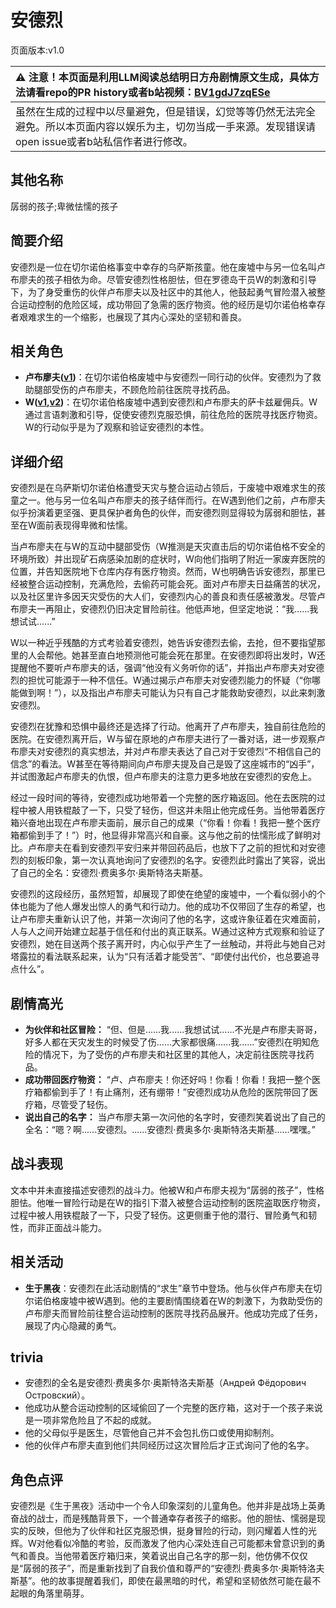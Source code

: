 # 安德烈
页面版本:v1.0
 

| :warning: 注意！本页面是利用LLM阅读总结明日方舟剧情原文生成，具体方法请看repo的PR history或者b站视频：[BV1gdJ7zqESe](https://www.bilibili.com/video/BV1gdJ7zqESe/)         |
|:----------------------------|
| 虽然在生成的过程中以尽量避免，但是错误，幻觉等等仍然无法完全避免。所以本页面内容以娱乐为主，切勿当成一手来源。发现错误请open issue或者b站私信作者进行修改。|



## 其他名称
孱弱的孩子;卑微怯懦的孩子
## 简要介绍
安德烈是一位在切尔诺伯格事变中幸存的乌萨斯孩童。他在废墟中与另一位名叫卢布廖夫的孩子相依为命。尽管安德烈性格胆怯，但在罗德岛干员W的刺激和引导下，为了身受重伤的伙伴卢布廖夫以及社区中的其他人，他鼓起勇气冒险潜入被整合运动控制的危险区域，成功带回了急需的医疗物资。他的经历是切尔诺伯格幸存者艰难求生的一个缩影，也展现了其内心深处的坚韧和善良。
## 相关角色
-   **卢布廖夫([v1](extended_char_lu_bu_liao_fu.md))**：在切尔诺伯格废墟中与安德烈一同行动的伙伴。安德烈为了救助腿部受伤的卢布廖夫，不顾危险前往医院寻找药品。
-   **W([v1](char_113_cqbw.md),[v2](../char_v3/char_113_cqbw.md))**：在切尔诺伯格废墟中遇到安德烈和卢布廖夫的萨卡兹雇佣兵。W通过言语刺激和引导，促使安德烈克服恐惧，前往危险的医院寻找医疗物资。W的行动似乎是为了观察和验证安德烈的本性。
## 详细介绍
安德烈是在乌萨斯切尔诺伯格遭受天灾与整合运动占领后，于废墟中艰难求生的孩童之一。他与另一位名叫卢布廖夫的孩子结伴而行。在W遇到他们之前，卢布廖夫似乎扮演着更坚强、更具保护者角色的伙伴，而安德烈则显得较为孱弱和胆怯，甚至在W面前表现得卑微和怯懦。

当卢布廖夫在与W的互动中腿部受伤（W推测是天灾直击后的切尔诺伯格不安全的环境所致）并出现矿石病感染加剧的症状时，W向他们指明了附近一家废弃医院的位置，并告知医院地下仓库内存有医疗物资。然而，W也明确告诉安德烈，那里已经被整合运动控制，充满危险，去偷药可能会死。面对卢布廖夫日益痛苦的状况，以及社区里许多因天灾受伤的大人们，安德烈内心的善良和责任感被激发。尽管卢布廖夫一再阻止，安德烈仍旧决定冒险前往。他低声地，但坚定地说：“我......我想试试......”

W以一种近乎残酷的方式考验着安德烈，她告诉安德烈去偷，去抢，但不要指望那里的人会帮他。她甚至直白地预测他可能会死在那里。在安德烈即将出发时，W还提醒他不要听卢布廖夫的话，强调“他没有义务听你的话”，并指出卢布廖夫对安德烈的担忧可能源于一种不信任。W通过揭示卢布廖夫对安德烈能力的怀疑（“你哪能做到啊！”），以及指出卢布廖夫可能认为只有自己才能救助安德烈，以此来刺激安德烈。

安德烈在犹豫和恐惧中最终还是选择了行动。他离开了卢布廖夫，独自前往危险的医院。在安德烈离开后，W与留在原地的卢布廖夫进行了一番对话，进一步观察卢布廖夫对安德烈的真实想法，并对卢布廖夫表达了自己对于安德烈“不相信自己的信念”的看法。W甚至在等待期间向卢布廖夫提及自己是毁了这座城市的“凶手”，并试图激起卢布廖夫的仇恨，但卢布廖夫的注意力更多地放在安德烈的安危上。

经过一段时间的等待，安德烈成功地带着一个完整的医疗箱返回。他在去医院的过程中被人用铁棍敲了一下，只受了轻伤，但这并未阻止他完成任务。当他带着医疗箱兴奋地出现在卢布廖夫面前，展示自己的成果（“你看！你看！我把一整个医疗箱都偷到手了！”）时，他显得非常高兴和自豪。这与他之前的怯懦形成了鲜明对比。卢布廖夫在看到安德烈平安归来并带回药品后，也放下了之前的担忧和对安德烈的刻板印象，第一次认真地询问了安德烈的名字。安德烈此时露出了笑容，说出了自己的全名：安德烈·费奥多尔·奥斯特洛夫斯基。

安德烈的这段经历，虽然短暂，却展现了即使在绝望的废墟中，一个看似弱小的个体也能为了他人爆发出惊人的勇气和行动力。他的成功不仅带回了生存的希望，也让卢布廖夫重新认识了他，并第一次询问了他的名字，这或许象征着在灾难面前，人与人之间开始建立起基于信任和付出的真正联系。W通过这种方式观察和验证了安德烈，她在目送两个孩子离开时，内心似乎产生了一丝触动，并将此与她自己对塔露拉的看法联系起来，认为“只有活着才能受苦”、“即使付出代价，也总要追寻点什么”。
## 剧情高光
*   **为伙伴和社区冒险：** “但、但是......我......我想试试......不光是卢布廖夫哥哥，好多人都在天灾发生的时候受了伤......大家都很痛......我......”安德烈在明知危险的情况下，为了受伤的卢布廖夫和社区里的其他人，决定前往医院寻找药品。
*   **成功带回医疗物资：** “卢、卢布廖夫！你还好吗！你看！你看！我把一整个医疗箱都偷到手了！有止痛剂，还有绷带！”安德烈成功从危险的医院带回了医疗箱，尽管受了轻伤。
*   **说出自己的名字：** 当卢布廖夫第一次问他的名字时，安德烈笑着说出了自己的全名：“嗯？啊......安德烈。......安德烈·费奥多尔·奥斯特洛夫斯基......嘿嘿。”
## 战斗表现
文本中并未直接描述安德烈的战斗力。他被W和卢布廖夫视为“孱弱的孩子”，性格胆怯。他唯一冒险行动是在W的指引下潜入被整合运动控制的医院盗取医疗物资，过程中被人用铁棍敲了一下，只受了轻伤。这更侧重于他的潜行、冒险勇气和韧性，而非正面战斗能力。
## 相关活动
-   **生于黑夜**：安德烈在此活动剧情的“求生”章节中登场。他与伙伴卢布廖夫在切尔诺伯格废墟中被W遇到。他的主要剧情围绕着在W的刺激下，为救助受伤的卢布廖夫而冒险前往整合运动控制的医院寻找药品展开。他成功完成了任务，展现了内心隐藏的勇气。
## trivia
*   安德烈的全名是安德烈·费奥多尔·奥斯特洛夫斯基（Андрей Фёдорович Островский）。
*   他成功从整合运动控制的区域偷回了一个完整的医疗箱，这对于一个孩子来说是一项非常危险且了不起的成就。
*   他的父母似乎是医生，尽管他自己并不会包扎伤口或使用抑制剂。
*   他的伙伴卢布廖夫直到他们共同经历过这次冒险后才正式询问了他的名字。
## 角色点评
安德烈是《生于黑夜》活动中一个令人印象深刻的儿童角色。他并非是战场上英勇奋战的战士，而是残酷背景下，一个普通幸存者孩子的缩影。他的胆怯、懦弱是现实的反映，但他为了伙伴和社区克服恐惧，挺身冒险的行动，则闪耀着人性的光辉。W对他看似冷酷的考验，反而激发了他内心深处连自己可能都未曾意识到的勇气和善良。当他带着医疗箱归来，笑着说出自己名字的那一刻，他仿佛不仅仅是“孱弱的孩子”，而是重新找到了自我价值和尊严的“安德烈·费奥多尔·奥斯特洛夫斯基”。他的故事提醒着我们，即使在最黑暗的时代，希望和坚韧依然可能在最不起眼的角落里萌芽。